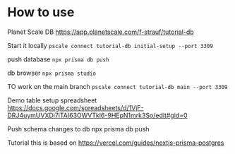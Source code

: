 # How to use

Planet Scale DB  https://app.planetscale.com/f-strauf/tutorial-db 

Start it locally `pscale connect tutorial-db initial-setup --port 3309`

push database `npx prisma db push`

db browser `npx prisma studio`

TO work on the main branch `pscale connect tutorial-db main --port 3309`

Demo table setup spreadsheet https://docs.google.com/spreadsheets/d/1VjF-DRJ4uymUVXDi7iTAI63OWVTkl6-9HEpN1mrk3So/edit#gid=0

Push schema changes to db npx prisma db push

Tutorial this is based on https://vercel.com/guides/nextjs-prisma-postgres